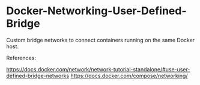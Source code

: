 # Docker-Networking-User-Defined-Bridge
Custom bridge networks to connect containers running on the same Docker host.

References:

https://docs.docker.com/network/network-tutorial-standalone/#use-user-defined-bridge-networks
https://docs.docker.com/compose/networking/
